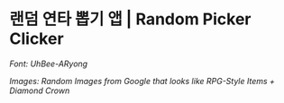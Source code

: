 # 랜덤 연타 뽑기 앱 | Random Picker Clicker

*Font: UhBee-ARyong*

*Images: Random Images from Google that looks like RPG-Style Items + Diamond Crown*